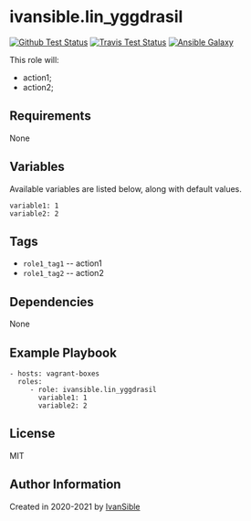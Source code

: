 # ivansible.lin_yggdrasil

[![Github Test Status](https://github.com/ivansible/lin-yggdrasil/workflows/Molecule%20test/badge.svg?branch=master)](https://github.com/ivansible/lin-yggdrasil/actions)
[![Travis Test Status](https://travis-ci.org/ivansible/lin-yggdrasil.svg?branch=master)](https://travis-ci.org/ivansible/lin-yggdrasil)
[![Ansible Galaxy](https://img.shields.io/badge/galaxy-ivansible.lin__yggdrasil-68a.svg?style=flat)](https://galaxy.ansible.com/ivansible/lin_yggdrasil/)

This role will:
 - action1;
 - action2;


## Requirements

None


## Variables

Available variables are listed below, along with default values.

    variable1: 1
    variable2: 2


## Tags

- `role1_tag1` -- action1
- `role1_tag2` -- action2


## Dependencies

None


## Example Playbook

    - hosts: vagrant-boxes
      roles:
         - role: ivansible.lin_yggdrasil
           variable1: 1
           variable2: 2


## License

MIT


## Author Information

Created in 2020-2021 by [IvanSible](https://github.com/ivansible)
